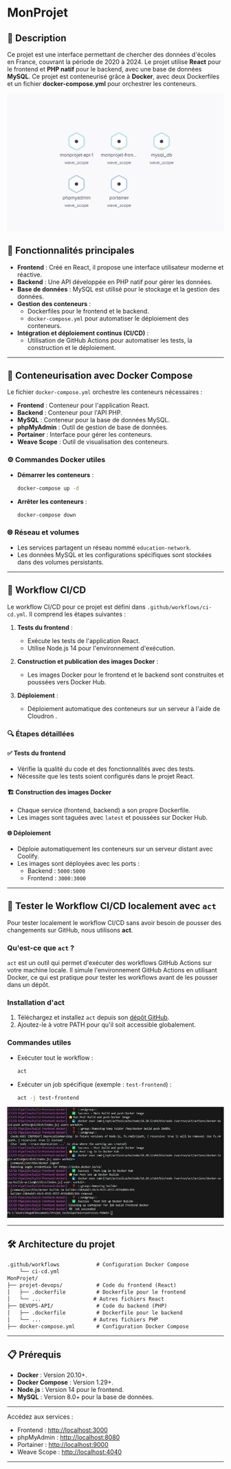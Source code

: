 # MonProjet

## 📝 Description

Ce projet est une interface permettant de chercher des données d'écoles en France, couvrant la période de 2020 à 2024. Le projet utilise **React** pour le frontend et **PHP natif** pour le backend, avec une base de données **MySQL**. Ce projet est conteneurisé grâce à **Docker**, avec deux Dockerfiles et un fichier **docker-compose.yml** pour orchestrer les conteneurs.

![act](images/image.png)

## 🌟 Fonctionnalités principales

- **Frontend** : Créé en React, il propose une interface utilisateur moderne et réactive.
- **Backend** : Une API développée en PHP natif pour gérer les données.
- **Base de données** : MySQL est utilisé pour le stockage et la gestion des données.
- **Gestion des conteneurs** : 
  - Dockerfiles pour le frontend et le backend.
  - `docker-compose.yml` pour automatiser le déploiement des conteneurs.
- **Intégration et déploiement continus (CI/CD)** :
  - Utilisation de GitHub Actions pour automatiser les tests, la construction et le déploiement.

---

## 🐳 Conteneurisation avec Docker Compose

Le fichier `docker-compose.yml` orchestre les conteneurs nécessaires :

- **Frontend** : Conteneur pour l'application React.
- **Backend** : Conteneur pour l'API PHP.
- **MySQL** : Conteneur pour la base de données MySQL.
- **phpMyAdmin** : Outil de gestion de base de données.
- **Portainer** : Interface pour gérer les conteneurs.
- **Weave Scope** : Outil de visualisation des conteneurs.

### ⚙️ Commandes Docker utiles

- **Démarrer les conteneurs** :  
  ```bash
  docker-compose up -d
  ```
- **Arrêter les conteneurs** :  
  ```bash
  docker-compose down
  ```

### 🌐 Réseau et volumes

- Les services partagent un réseau nommé `education-network`.
- Les données MySQL et les configurations spécifiques sont stockées dans des volumes persistants.

---

## 🚀 Workflow CI/CD

Le workflow CI/CD pour ce projet est défini dans `.github/workflows/ci-cd.yml`. Il comprend les étapes suivantes :

1. **Tests du frontend** :  
   - Exécute les tests de l'application React.
   - Utilise Node.js 14 pour l'environnement d'exécution.
   
2. **Construction et publication des images Docker** :  
   - Les images Docker pour le frontend et le backend sont construites et poussées vers Docker Hub.
   
3. **Déploiement** :  
   - Déploiement automatique des conteneurs sur un serveur à l'aide de Cloudron .

### 🔍 Étapes détaillées

#### ✅ Tests du frontend

- Vérifie la qualité du code et des fonctionnalités avec des tests.
- Nécessite que les tests soient configurés dans le projet React.

#### 🏗️ Construction des images Docker

- Chaque service (frontend, backend) a son propre Dockerfile.
- Les images sont taguées avec `latest` et poussées sur Docker Hub.

#### 🌐 Déploiement

- Déploie automatiquement les conteneurs sur un serveur distant avec Coolify.
- Les images sont déployées avec les ports :
  - Backend : `5000:5000`
  - Frontend : `3000:3000`

---

## 🔧 Tester le Workflow CI/CD localement avec `act`

Pour tester localement le workflow CI/CD sans avoir besoin de pousser des changements sur GitHub, nous utilisons **act**.

### Qu'est-ce que `act` ?

`act` est un outil qui permet d'exécuter des workflows GitHub Actions sur votre machine locale. Il simule l'environnement GitHub Actions en utilisant Docker, ce qui est pratique pour tester les workflows avant de les pousser dans un dépôt.

### Installation d'act

1. Téléchargez et installez `act` depuis son [dépôt GitHub](https://github.com/Bagass0/microservices-M2Web).
2. Ajoutez-le à votre PATH pour qu'il soit accessible globalement.

### Commandes utiles

- Exécuter tout le workflow :  
  ```bash
  act
  ```

- Exécuter un job spécifique (exemple : `test-frontend`) :  
  ```bash
  act -j test-frontend
  ```

![act](images/act.png)

---

## 🛠️ Architecture du projet

```
.github/workflows            # Configuration Docker Compose
    └── ci-cd.yml
MonProjet/
├── projet-devops/           # Code du frontend (React)
│   ├── .dockerfile          # Dockerfile pour le frontend
│   └── ...                 # Autres fichiers React
├── DEVOPS-API/              # Code du backend (PHP)
│   ├── .dockerfile          # Dockerfile pour le backend
│   └── ...                 # Autres fichiers PHP
├── docker-compose.yml       # Configuration Docker Compose
```

---

## 📋 Prérequis

- **Docker** : Version 20.10+.
- **Docker Compose** : Version 1.29+.
- **Node.js** : Version 14 pour le frontend.
- **MySQL** : Version 8.0+ pour la base de données.

---

   Accédez aux services :
   - Frontend : [http://localhost:3000](http://localhost:3000)
   - phpMyAdmin : [http://localhost:8080](http://localhost:8080)
   - Portainer : [http://localhost:9000](http://localhost:9000)
   - Weave Scope : [http://localhost:4040](http://localhost:4040)

---

